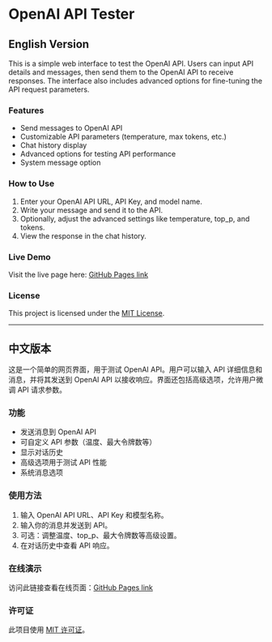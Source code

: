 # OpenAI API Tester

## English Version

This is a simple web interface to test the OpenAI API. Users can input API details and messages, then send them to the OpenAI API to receive responses. The interface also includes advanced options for fine-tuning the API request parameters.

### Features
- Send messages to OpenAI API
- Customizable API parameters (temperature, max tokens, etc.)
- Chat history display
- Advanced options for testing API performance
- System message option

### How to Use
1. Enter your OpenAI API URL, API Key, and model name.
2. Write your message and send it to the API.
3. Optionally, adjust the advanced settings like temperature, top_p, and tokens.
4. View the response in the chat history.

### Live Demo
Visit the live page here: [GitHub Pages link](https://runningfelix.github.io/openai-api-tester/)

### License
This project is licensed under the [MIT License](LICENSE).

---

## 中文版本

这是一个简单的网页界面，用于测试 OpenAI API。用户可以输入 API 详细信息和消息，并将其发送到 OpenAI API 以接收响应。界面还包括高级选项，允许用户微调 API 请求参数。

### 功能
- 发送消息到 OpenAI API
- 可自定义 API 参数（温度、最大令牌数等）
- 显示对话历史
- 高级选项用于测试 API 性能
- 系统消息选项

### 使用方法
1. 输入 OpenAI API URL、API Key 和模型名称。
2. 输入你的消息并发送到 API。
3. 可选：调整温度、top_p、最大令牌数等高级设置。
4. 在对话历史中查看 API 响应。

### 在线演示
访问此链接查看在线页面：[GitHub Pages link](https://runningfelix.github.io/openai-api-tester/)

### 许可证
此项目使用 [MIT 许可证](LICENSE)。
